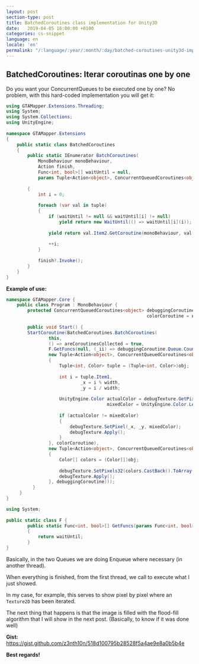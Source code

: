 ```yaml
---
layout: post
section-type: post
title: BatchedCoroutines class implementation for Unity3D
date:   2019-04-05 16:00:00 +0100
categories: cs-snippet
language: en
locale: 'en'
permalink: "/:language/:year/:month/:day/batched-coroutines-unity3d-impl.html"
---
```


## BatchedCoroutines: Iterar coroutinas one by one

Do you want your ConcurrentQueues to be executed one by one? No problem, with this hard-coded implementation you will get it:

```csharp
using GTAMapper.Extensions.Threading;
using System;
using System.Collections;
using UnityEngine;
 
namespace GTAMapper.Extensions
{
    public static class BatchedCoroutines
    {
        public static IEnumerator BatchCoroutines(
            MonoBehaviour monoBehaviour,
            Action finish,
            Func<int, bool>[] waitUntil = null,
            params Tuple<Action<object>, ConcurrentQueuedCoroutines<object>>[] tuple) // Tuple<Action<T>, ConcurrentQueuedCoroutines<T>> || dynamic
                                                                                      // Fix for: https://stackoverflow.com/questions/15417174/using-the-params-keyword-for-generic-parameters-in-c-sharp
        {
            int i = 0;
 
            foreach (var val in tuple)
            {
                if (waitUntil != null && waitUntil[i] != null)
                    yield return new WaitUntil(() => waitUntil[i](i));
 
                yield return val.Item2.GetCoroutine(monoBehaviour, val.Item1);
 
                ++i;
            }
 
            finish?.Invoke();
        }
    }
}
```

**Example of use:**

```csharp
namespace GTAMapper.Core {
    public class Program : MonoBehaviour {
        protected ConcurrentQueuedCoroutines<object> debuggingCoroutine = new ConcurrentQueuedCoroutines<object>(),
                                                     colorCoroutine = new ConcurrentQueuedCoroutines<object>();
    
        public void Start() {
        StartCoroutine(BatchedCoroutines.BatchCoroutines(
                this,
                () => areCoroutinesCollected = true,
                F.GetFuncs(null, (_ii) => debuggingCoroutine.Queue.Count > 0),
                new Tuple<Action<object>, ConcurrentQueuedCoroutines<object>>((obj) =>
                {
                    Tuple<int, Color> tuple = (Tuple<int, Color>)obj;
 
                    int i = tuple.Item1,
                            _x = i % width,
                            _y = i / width;
 
                    UnityEngine.Color actualColor = debugTexture.GetPixel(_x, _y),
                                      mixedColor = UnityEngine.Color.Lerp(actualColor, tuple.Item2, .5f);
 
                    if (actualColor != mixedColor)
                    {
                        debugTexture.SetPixel(_x, _y, mixedColor);
                        debugTexture.Apply();
                    }
                }, colorCoroutine),
                new Tuple<Action<object>, ConcurrentQueuedCoroutines<object>>((obj) =>
                {
                    Color[] colors = (Color[])obj;
 
                    debugTexture.SetPixels32(colors.CastBack().ToArray());
                    debugTexture.Apply();
                }, debuggingCoroutine)));
          }
     }
}
```

```csharp
using System;
 
public static class F {
        public static Func<int, bool>[] GetFuncs(params Func<int, bool>[] waitUntil)
        {
            return waitUntil;
        }
}
```

Basically, in the two Queues we are doing Enqueue where necessary (in another thread).

When everything is finished, from the first thread, we call to execute what I just showed.

In my case, for example, this serves to show pixel by pixel where an `Texture2D` has been iterated.

The next thing that happens is that the image is filled with the flood-fill algorithm that I will show in the next post. (Basically, to know if it was done well)

**Gist:** https://gist.github.com/z3nth10n/518d100795b28528f5a4ae9e8a0b5b4e

**Best regards!**